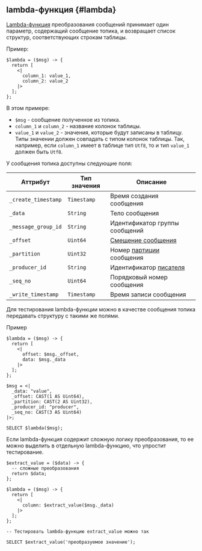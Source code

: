 ## lambda-функция {#lambda}

[Lambda-функция](../syntax/expressions.md#lambda) преобразования сообщений принимает один параметр, содержащий сообщение топика, и возвращает список структур, соответствующих строкам таблицы.

Пример:

```yql
$lambda = ($msg) -> {
  return [
    <|
      column_1: value_1,
      column_2: value_2
    |>
  ];
};
```

В этом примере:

* `$msg` - сообщение полученное из топика.
* `column_1` и `column_2` - название колонок таблицы.
* `value_1` и `value_2` - значения, которые будут записаны в таблицу. Типы значении должен совпадать с типом колонок таблицы. Так, например, если `column_1` имеет в таблице тип `Utf8`, то и тип `value_1` должен быть `Utf8`.

У сообщения топика доступны следующие поля:
  
| Аттрибут            | Тип значения   |  Описание                      |
|---------------------|----------------|--------------------------------|
| `_create_timestamp` | `Timestamp`    | Время создания сообщения       |
| `_data`             | `String`       | Тело сообщения                 |
| `_message_group_id` | `String`       | Идентификатор группы сообщений |
| `_offset`           | `Uint64`       | [Смещение сообщения](../../../concepts/glossary.md#offset) |
| `_partition`        | `Uint32`       | Номер [партиции](../../../concepts/glossary.md#partition) сообщения |
| `_producer_id`      | `String`       | Идентификатор [писателя](../../../concepts/glossary.md#producer) |
| `_seq_no`           | `Uint64`       | Порядковый номер сообщения    |
| `_write_timestamp`  | `Timestamp`    | Время записи сообщения        |

Для тестирования lambda-функции можно в качестве сообщения топика передавать структуру с такими же полями.

Пример

```yql
$lambda = ($msg) -> {
  return [
    <|
      offset: $msg._offset,
      data: $msg._data
    |>
  ];
};

$msg = <|
  _data: "value",
  _offset: CAST(1 AS Uint64),
  _partition: CAST(2 AS Uint32),
  _producer_id: "producer",
  _seq_no: CAST(3 AS Uint64)
|>;

SELECT $lambda($msg);
```

Если lambda-функция содержит сложную логику преобразования, то ее можно выделить в отдельную lambda-функцию, что упростит тестирование.

```yql
$extract_value = ($data) -> {
  -- сложные преобразования
  return $data;
};

$lambda = ($msg) -> {
  return [
    <|
      column: $extract_value($msg._data)
    |>
  ];
};

-- Тестировать lambda-функцию extract_value можно так

SELECT $extract_value('преобразуемое значение');
```
